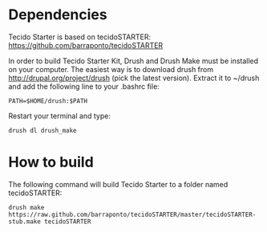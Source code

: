 Dependencies
============

Tecido Starter is based on tecidoSTARTER: https://github.com/barraponto/tecidoSTARTER

In order to build Tecido Starter Kit, Drush and Drush Make must be 
installed on your computer. The easiest way is to download drush from
http://drupal.org/project/drush (pick the latest version). Extract it
to ~/drush and add the following line to your .bashrc file:

    PATH=$HOME/drush:$PATH

Restart your terminal and type:

    drush dl drush_make

How to build
============

The following command will build Tecido Starter to a folder named tecidoSTARTER:

    drush make https://raw.github.com/barraponto/tecidoSTARTER/master/tecidoSTARTER-stub.make tecidoSTARTER
